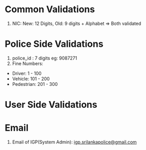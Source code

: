 # Common Validations

1. NIC: New: 12 Digits, Old: 9 digits + Alphabet => Both validated


# Police Side Validations

1. police_id : 7 digits eg: 9087271
2. Fine Numbers:
* Driver: 1 - 100
* Vehicle: 101 - 200
* Pedestrian: 201 - 300

# User Side Validations



# Email
1. Email of IGP(System Admin): igp.srilankapolice@gmail.com